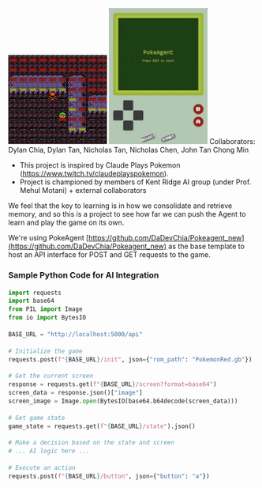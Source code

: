 <img src="Game/map.png" alt="Game Map" width="200"/>
<img src="Game/PokeAgent.png" alt="PokeAgent" width="200"/>
Collaborators: Dylan Chia, Dylan Tan, Nicholas Tan, Nicholas Chen, John Tan Chong Min

- This project is inspired by Claude Plays Pokemon (https://www.twitch.tv/claudeplayspokemon).
- Project is championed by members of Kent Ridge AI group (under Prof. Mehul Motani) + external collaborators

We feel that the key to learning is in how we consolidate and retrieve memory, and so this is a project to see how far we can push the Agent to learn and play the game on its own.

We're using PokeAgent [https://github.com/DaDevChia/Pokeagent_new](https://github.com/DaDevChia/Pokeagent_new) as the base template to host an API interface for POST and GET requests to the game.

### Sample Python Code for AI Integration
```python
import requests
import base64
from PIL import Image
from io import BytesIO

BASE_URL = "http://localhost:5000/api"

# Initialize the game
requests.post(f"{BASE_URL}/init", json={"rom_path": "PokemonRed.gb"})

# Get the current screen
response = requests.get(f"{BASE_URL}/screen?format=base64")
screen_data = response.json()["image"]
screen_image = Image.open(BytesIO(base64.b64decode(screen_data)))

# Get game state
game_state = requests.get(f"{BASE_URL}/state").json()

# Make a decision based on the state and screen
# ... AI logic here ...

# Execute an action
requests.post(f"{BASE_URL}/button", json={"button": "a"})
```
